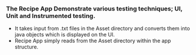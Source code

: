### The Recipe App Demonstrate various testing techniques; UI, Unit and Instrumented testing.
* It takes input from .txt files in the Asset directory and converts them into java objects which is displayed on the UI.
* Recipe App simply reads from the Asset directory within the app structure.
